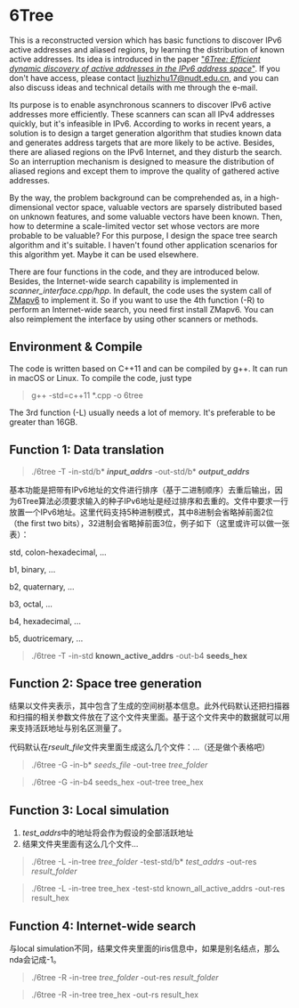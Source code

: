 6Tree
=====

This is a reconstructed version which has basic functions to discover IPv6 active addresses and aliased regions, by learning the distribution of known active addresses. Its idea is introduced in the paper ["*6Tree: Efficient dynamic discovery of active addresses in the IPv6 address space*"](https://www.sciencedirect.com/science/article/abs/pii/S1389128618312003). If you don't have access, please contact liuzhizhu17@nudt.edu.cn, and you can also discuss ideas and technical details with me through the e-mail.

Its purpose is to enable asynchronous scanners to discover IPv6 active addresses more efficiently. These scanners can scan all IPv4 addresses quickly, but it's infeasible in IPv6. According to works in recent years, a solution is to design a target generation algorithm that studies known data and generates address targets that are more likely to be active. Besides, there are aliased regions on the IPv6 Internet, and they disturb the search. So an interruption mechanism is designed to measure the distribution of aliased regions and except them to improve the quality of gathered active addresses. 

By the way, the problem background can be comprehended as, in a high-dimensional vector space, valuable vectors are sparsely distributed based on unknown features, and some valuable vectors have been known. Then, how to determine a scale-limited vector set whose vectors are more probable to be valuable? For this purpose, I design the space tree search algorithm and it's suitable. I haven't found other application scenarios for this algorithm yet. Maybe it can be used elsewhere.

There are four functions in the code, and they are introduced below. Besides, the Internet-wide search capability is implemented in *scanner_interface.cpp/hpp*. In default, the code uses the system call of  [ZMapv6](https://github.com/tumi8/zmap) to implement it. So if you want to use the 4th function (-R) to perform an Internet-wide search, you need first install ZMapv6. You can also reimplement the interface by using other scanners or methods. 

Environment & Compile
---------------------

The code is written based on C++11 and can be compiled by g++. It can run in macOS or Linux. To compile the code, just type

> g++ -std=c++11 *.cpp -o 6tree

The 3rd function (-L) usually needs a lot of memory. It's preferable to be greater than 16GB.

Function 1: Data translation
----------------------------

> ./6tree -T -in-std/b* ***input_addrs*** -out-std/b* ***output_addrs***

基本功能是把带有IPv6地址的文件进行排序（基于二进制顺序）去重后输出，因为6Tree算法必须要求输入的种子IPv6地址是经过排序和去重的。文件中要求一行放置一个IPv6地址。这里代码支持5种进制模式，其中8进制会省略掉前面2位（the first two bits），32进制会省略掉前面3位，例子如下（这里或许可以做一张表）：

 std, colon-hexadecimal, ...

 b1, binary, ...

 b2, quaternary, ...

 b3, octal, ...

 b4, hexadecimal, ...

 b5, duotricemary, ...

> ./6tree -T -in-std **known_active_addrs** -out-b4 **seeds_hex**

Function 2: Space tree generation
---------------------------------

结果以文件夹表示，其中包含了生成的空间树基本信息。此外代码默认还把扫描器和扫描的相关参数文件放在了这个文件夹里面。基于这个文件夹中的数据就可以用来支持活跃地址与别名区测量了。

代码默认在*rseult_file*文件夹里面生成这么几个文件：...（还是做个表格吧）

> ./6tree -G -in-b* *seeds_file* -out-tree *tree_folder*

> ./6tree -G -in-b4 seeds_hex -out-tree tree_hex
                

Function 3: Local simulation
----------------------------

1. *test_addrs*中的地址将会作为假设的全部活跃地址
2. 结果文件夹里面有这么几个文件...

> ./6tree -L -in-tree *tree_folder* -test-std/b* *test_addrs* -out-res *result_folder*

> ./6tree -L -in-tree tree_hex -test-std known_all_active_addrs -out-res result_hex

Function 4: Internet-wide search
--------------------------------

与local simulation不同，结果文件夹里面的iris信息中，如果是别名结点，那么nda会记成-1。

> ./6tree -R -in-tree *tree_folder* -out-res *result_folder*

> ./6tree -R -in-tree tree_hex -out-rs result_hex
